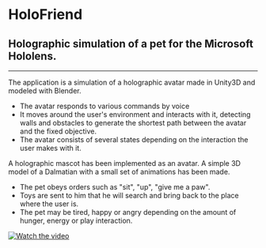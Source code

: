 # HoloFriend

## Holographic simulation of a pet for the Microsoft Hololens.

***
The application is a simulation of a holographic avatar made in Unity3D and modeled with Blender.  

* The avatar responds to various commands by voice
* It moves around the user's environment and interacts with it, detecting walls and obstacles to generate the shortest path between the avatar and the fixed objective.
* The avatar consists of several states depending on the interaction the user makes with it.

A holographic mascot has been implemented as an avatar. A simple 3D model of a Dalmatian with a small set of animations has been made. 

* The pet obeys orders such as "sit", "up", "give me a paw".
* Toys are sent to him that he will search and bring back to the place where the user is. 
* The pet may be tired, happy or angry depending on the amount of hunger, energy or play interaction.



[![Watch the video](https://img.youtube.com/vi/kF2B-w9FPqQ/mqdefault.jpg)](https://youtu.be/kF2B-w9FPqQ)

